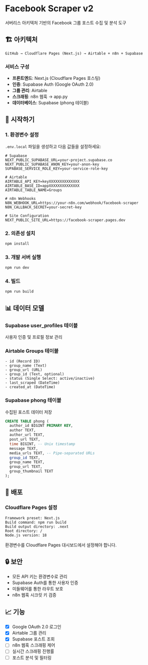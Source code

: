 # Facebook Scraper v2

서버리스 아키텍처 기반의 Facebook 그룹 포스트 수집 및 분석 도구

## 🏗️ 아키텍처

```
GitHub → Cloudflare Pages (Next.js) → Airtable + n8n + Supabase
```

### 서비스 구성
- **프론트엔드**: Next.js (Cloudflare Pages 호스팅)
- **인증**: Supabase Auth (Google OAuth 2.0)
- **그룹 관리**: Airtable
- **스크래핑**: n8n 웹훅 → app.py
- **데이터베이스**: Supabase (phong 테이블)

## 🚀 시작하기

### 1. 환경변수 설정

`.env.local` 파일을 생성하고 다음 값들을 설정하세요:

```env
# Supabase
NEXT_PUBLIC_SUPABASE_URL=your-project.supabase.co
NEXT_PUBLIC_SUPABASE_ANON_KEY=your-anon-key
SUPABASE_SERVICE_ROLE_KEY=your-service-role-key

# Airtable
AIRTABLE_API_KEY=keyXXXXXXXXXXXXXX
AIRTABLE_BASE_ID=appXXXXXXXXXXXXXX
AIRTABLE_TABLE_NAME=Groups

# n8n Webhooks
N8N_WEBHOOK_URL=https://your-n8n.com/webhook/facebook-scraper
N8N_CALLBACK_SECRET=your-secret-key

# Site Configuration
NEXT_PUBLIC_SITE_URL=https://facebook-scraper.pages.dev
```

### 2. 의존성 설치

```bash
npm install
```

### 3. 개발 서버 실행

```bash
npm run dev
```

### 4. 빌드

```bash
npm run build
```

## 📊 데이터 모델

### Supabase user_profiles 테이블
사용자 인증 및 프로필 정보 관리

### Airtable Groups 테이블
```
- id (Record ID)
- group_name (Text)
- group_url (URL)
- group_id (Text, optional)
- status (Single Select: active/inactive)
- last_scraped (DateTime)
- created_at (DateTime)
```

### Supabase phong 테이블
수집된 포스트 데이터 저장
```sql
CREATE TABLE phong (
  author_id BIGINT PRIMARY KEY,
  author TEXT,
  author_url TEXT,
  post_url TEXT,
  time BIGINT, -- Unix timestamp
  message TEXT,
  media_urls TEXT, -- Pipe-separated URLs
  group_id TEXT,
  group_name TEXT,
  group_url TEXT,
  group_thumbnail TEXT
);
```

## 🔧 배포

### Cloudflare Pages 설정
```
Framework preset: Next.js
Build command: npm run build
Build output directory: .next
Root directory: /
Node.js version: 18
```

환경변수를 Cloudflare Pages 대시보드에서 설정해야 합니다.

## 🔒 보안

- 모든 API 키는 환경변수로 관리
- Supabase Auth를 통한 사용자 인증
- 미들웨어를 통한 라우트 보호
- n8n 웹훅 시크릿 키 검증

## 📈 기능

- [x] Google OAuth 2.0 로그인
- [x] Airtable 그룹 관리
- [x] Supabase 포스트 조회
- [ ] n8n 웹훅 스크래핑 제어
- [ ] 실시간 스크래핑 진행률
- [ ] 포스트 분석 및 필터링